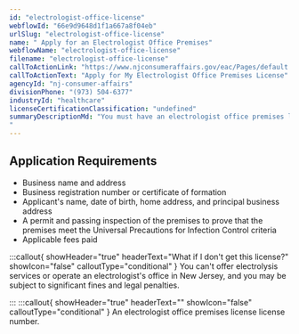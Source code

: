 ```yaml
---
id: "electrologist-office-license"
webflowId: "66e9d9648d1f1a667a8f04eb"
urlSlug: "electrologist-office-license"
name: " Apply for an Electrologist Office Premises"
webflowName: "electrologist-office-license"
filename: "electrologist-office-license"
callToActionLink: "https://www.njconsumeraffairs.gov/eac/Pages/default.aspx"
callToActionText: "Apply for My Electrologist Office Premises License"
agencyId: "nj-consumer-affairs"
divisionPhone: "(973) 504-6377"
industryId: "healthcare"
licenseCertificationClassification: "undefined"
summaryDescriptionMd: "You must have an electrologist office premises license to offer electrolysis services in New Jersey.
"
---
```


## Application Requirements

- Business name and address
- Business registration number or certificate of formation
- Applicant's name, date of birth, home address, and principal business address
- A permit and passing inspection of the premises to prove that the premises meet the Universal Precautions for Infection Control criteria
- Applicable fees paid

:::callout{ showHeader="true" headerText="What if I don't get this license?" showIcon="false" calloutType="conditional" }
You can't offer electrolysis services or operate an electrologist's office in New Jersey, and you may be subject to significant fines and legal penalties.

:::
:::callout{ showHeader="true" headerText="" showIcon="false" calloutType="conditional" }
An electrologist office premises license license number.
